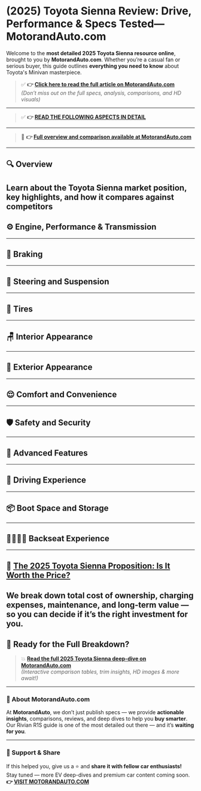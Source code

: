 # (2025) Toyota Sienna Review: Drive, Performance & Specs Tested— MotorandAuto.com

Welcome to the **most detailed 2025 Toyota Sienna resource online**, brought to you by **MotorandAuto.com**. Whether you’re a casual fan or serious buyer, this guide outlines **everything you need to know** about Toyota's Minivan masterpiece.

> ✅ **👉 [Click here to read the full article on MotorandAuto.com](https://motorandauto.com/2025-toyota-sienna-review-drive-performance-specs-tested/)**  
> *(Don’t miss out on the full specs, analysis, comparisons, and HD visuals)*

---
> ✅ **👉 [READ THE FOLLOWING ASPECTS IN DETAIL](https://motorandauto.com/2025-toyota-sienna-review-drive-performance-specs-tested/)**

---
> 📌 **👉 [Full overview and comparison available at MotorandAuto.com](https://motorandauto.com/2025-toyota-sienna-review-drive-performance-specs-tested/)**

---
## 🔍 **Overview**

Learn about the Toyota Sienna market position, key highlights, and how it compares against competitors 
---

## ⚙️ **Engine, Performance & Transmission**
---

## 🛑 **Braking**
---

## 🔄 **Steering and Suspension**
---

## 🛞 **Tires**
---

## 🪑 **Interior Appearance**
---

## 🚗 **Exterior Appearance**
---

## 😌 **Comfort and Convenience**
---

## 🛡️ **Safety and Security**
---

## 🚀 **Advanced Features**
---

## 🧭 **Driving Experience**
---

## 📦 **Boot Space and Storage**
---

## 👨‍👩‍👧‍👦 **Backseat Experience**
---

## 💸 **[The 2025 Toyota Sienna Proposition: Is It Worth the Price?](https://motorandauto.com/2025-toyota-sienna-review-drive-performance-specs-tested/)**

We break down **total cost of ownership**, charging expenses, maintenance, and long-term value — so you can decide if it’s the right investment for you.
---

## 🔗 **Ready for the Full Breakdown?**

> 💥 **[Read the full 2025 Toyota Sienna deep-dive on MotorandAuto.com](https://motorandauto.com/2025-toyota-sienna-review-drive-performance-specs-tested/)**  
> *(Interactive comparison tables, trim insights, HD images & more await!)*

---

### 🌟 About MotorandAuto.com

At **MotorandAuto**, we don’t just publish specs — we provide **actionable insights**, comparisons, reviews, and deep dives to help you **buy smarter**. Our Rivian R1S guide is one of the most detailed out there — and it’s **waiting for you**.

---

### 📣 Support & Share

If this helped you, give us a ⭐ and **share it with fellow car enthusiasts!**  
Stay tuned — more EV deep-dives and premium car content coming soon. 
 **👉 [VISIT MOTORANDAUTO.COM](https://motorandauto.com/)**

